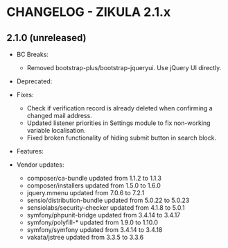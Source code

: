 CHANGELOG - ZIKULA 2.1.x
========================

2.1.0 (unreleased)
------------------

 - BC Breaks:
    - Removed bootstrap-plus/bootstrap-jqueryui. Use jQuery UI directly.

 - Deprecated:

 - Fixes:
    - Check if verification record is already deleted when confirming a changed mail address.
    - Updated listener priorities in Settings module to fix non-working variable localisation.
    - Fixed broken functionality of hiding submit button in search block.

 - Features:

 - Vendor updates:
    - composer/ca-bundle updated from 1.1.2 to 1.1.3
    - composer/installers updated from 1.5.0 to 1.6.0
    - jquery.mmenu updated from 7.0.6 to 7.2.1
    - sensio/distribution-bundle updated from 5.0.22 to 5.0.23
    - sensiolabs/security-checker updated from 4.1.8 to 5.0.1
    - symfony/phpunit-bridge updated from 3.4.14 to 3.4.17
    - symfony/polyfill-* updated from 1.9.0 to 1.10.0
    - symfony/symfony updated from 3.4.14 to 3.4.18
    - vakata/jstree updated from 3.3.5 to 3.3.6

